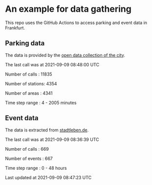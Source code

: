 # An example for data gathering

This repo uses the GitHub Actions to access parking and event data in Frankfurt.

## Parking data
The data is provided by the [open data collection of the city](https://www.offenedaten.frankfurt.de/).

The last call was at 2021-09-09 08:48:00 UTC

Number of calls   : 11835

Number of stations:  4354

Number of areas   :  4341

Time step range   :     4 -  2005 minutes


## Event data
The data is extracted from [stadtleben.de](https://stadtleben.de/frankfurt/).

The last call was at 2021-09-09 08:36:39 UTC

Number of calls   : 669

Number of events  : 667

Time step range   :   0 -  48 hours


Last updated at 2021-09-09 08:47:23 UTC
